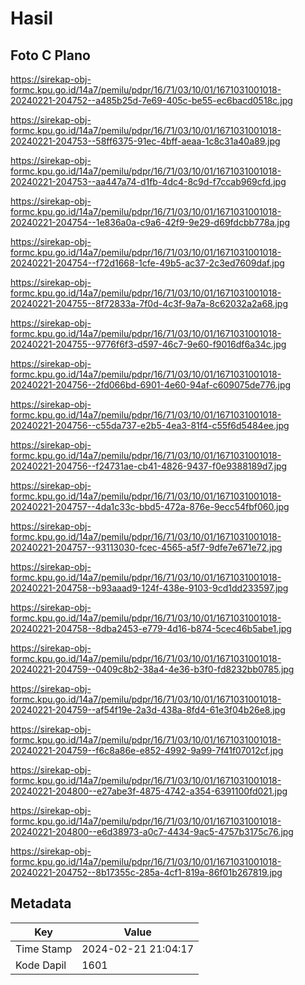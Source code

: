 # Hasil

## Foto C Plano

https://sirekap-obj-formc.kpu.go.id/14a7/pemilu/pdpr/16/71/03/10/01/1671031001018-20240221-204752--a485b25d-7e69-405c-be55-ec6bacd0518c.jpg

https://sirekap-obj-formc.kpu.go.id/14a7/pemilu/pdpr/16/71/03/10/01/1671031001018-20240221-204753--58ff6375-91ec-4bff-aeaa-1c8c31a40a89.jpg

https://sirekap-obj-formc.kpu.go.id/14a7/pemilu/pdpr/16/71/03/10/01/1671031001018-20240221-204753--aa447a74-d1fb-4dc4-8c9d-f7ccab969cfd.jpg

https://sirekap-obj-formc.kpu.go.id/14a7/pemilu/pdpr/16/71/03/10/01/1671031001018-20240221-204754--1e836a0a-c9a6-42f9-9e29-d69fdcbb778a.jpg

https://sirekap-obj-formc.kpu.go.id/14a7/pemilu/pdpr/16/71/03/10/01/1671031001018-20240221-204754--f72d1668-1cfe-49b5-ac37-2c3ed7609daf.jpg

https://sirekap-obj-formc.kpu.go.id/14a7/pemilu/pdpr/16/71/03/10/01/1671031001018-20240221-204755--8f72833a-7f0d-4c3f-9a7a-8c62032a2a68.jpg

https://sirekap-obj-formc.kpu.go.id/14a7/pemilu/pdpr/16/71/03/10/01/1671031001018-20240221-204755--9776f6f3-d597-46c7-9e60-f9016df6a34c.jpg

https://sirekap-obj-formc.kpu.go.id/14a7/pemilu/pdpr/16/71/03/10/01/1671031001018-20240221-204756--2fd066bd-6901-4e60-94af-c609075de776.jpg

https://sirekap-obj-formc.kpu.go.id/14a7/pemilu/pdpr/16/71/03/10/01/1671031001018-20240221-204756--c55da737-e2b5-4ea3-81f4-c55f6d5484ee.jpg

https://sirekap-obj-formc.kpu.go.id/14a7/pemilu/pdpr/16/71/03/10/01/1671031001018-20240221-204756--f24731ae-cb41-4826-9437-f0e9388189d7.jpg

https://sirekap-obj-formc.kpu.go.id/14a7/pemilu/pdpr/16/71/03/10/01/1671031001018-20240221-204757--4da1c33c-bbd5-472a-876e-9ecc54fbf060.jpg

https://sirekap-obj-formc.kpu.go.id/14a7/pemilu/pdpr/16/71/03/10/01/1671031001018-20240221-204757--93113030-fcec-4565-a5f7-9dfe7e671e72.jpg

https://sirekap-obj-formc.kpu.go.id/14a7/pemilu/pdpr/16/71/03/10/01/1671031001018-20240221-204758--b93aaad9-124f-438e-9103-9cd1dd233597.jpg

https://sirekap-obj-formc.kpu.go.id/14a7/pemilu/pdpr/16/71/03/10/01/1671031001018-20240221-204758--8dba2453-e779-4d16-b874-5cec46b5abe1.jpg

https://sirekap-obj-formc.kpu.go.id/14a7/pemilu/pdpr/16/71/03/10/01/1671031001018-20240221-204759--0409c8b2-38a4-4e36-b3f0-fd8232bb0785.jpg

https://sirekap-obj-formc.kpu.go.id/14a7/pemilu/pdpr/16/71/03/10/01/1671031001018-20240221-204759--af54f19e-2a3d-438a-8fd4-61e3f04b26e8.jpg

https://sirekap-obj-formc.kpu.go.id/14a7/pemilu/pdpr/16/71/03/10/01/1671031001018-20240221-204759--f6c8a86e-e852-4992-9a99-7f41f07012cf.jpg

https://sirekap-obj-formc.kpu.go.id/14a7/pemilu/pdpr/16/71/03/10/01/1671031001018-20240221-204800--e27abe3f-4875-4742-a354-6391100fd021.jpg

https://sirekap-obj-formc.kpu.go.id/14a7/pemilu/pdpr/16/71/03/10/01/1671031001018-20240221-204800--e6d38973-a0c7-4434-9ac5-4757b3175c76.jpg

https://sirekap-obj-formc.kpu.go.id/14a7/pemilu/pdpr/16/71/03/10/01/1671031001018-20240221-204752--8b17355c-285a-4cf1-819a-86f01b267819.jpg


## Metadata

| Key        | Value               |
| ---------- | ------------------- |
| Time Stamp | 2024-02-21 21:04:17 |
| Kode Dapil | 1601                |



